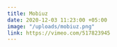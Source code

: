 ```yaml
---
title: Mobiuz
date: 2020-12-03 11:23:00 +05:00
image: "/uploads/mobiuz.png"
link: https://vimeo.com/517823945
---
```


